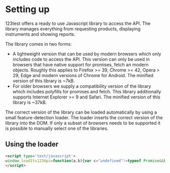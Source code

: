 # Setting up

123test offers a ready to use Javascript library to access the API. The library manages
everything from requesting products, displaying instruments and showing reports.

The library comes in two forms:

- A lightweight version that can be used by modern browsers which only includes code to access the API. This version can only be used in browsers that have native support for promises, fetch an modern objects. Roughly this applies to Firefox >= 39, Chrome >= 42, Opera > 29, Edge and modern versions of Chrome for Android. The minified version of this library is ~7kB.
- For older browsers we supply a compatibility version of the library which includes polyfills for promises and fetch. This library additionally supports Internet Explorer >= 9 and Safari. The minified version of this library is ~37kB.

The correct version of the library can be loaded automatically by using a small feature-detection loader. The loader inserts the correct version of the library into the DOM. If only a subset of browsers needs to be supported it is possible to manually select one of the libraries.

## Using the loader

```html
<script type='text/javascript'>
window.loadIts123Api=function(a,b){var c="undefined"!=typeof Promise&&Promise.toString().indexOf("[native code]")!==-1&&window.fetch,d=function(a,b){var c=document.createElement("script");c.type="text/javascript",c.src=a,c.onload=b;var d=document.getElementsByTagName("script")[0];d.parentNode.insertBefore(c,d)};c?d(a+"/its123api.min.js",b):d(a+"/its123api.polyfill.min.js",b)};
</script>
```
